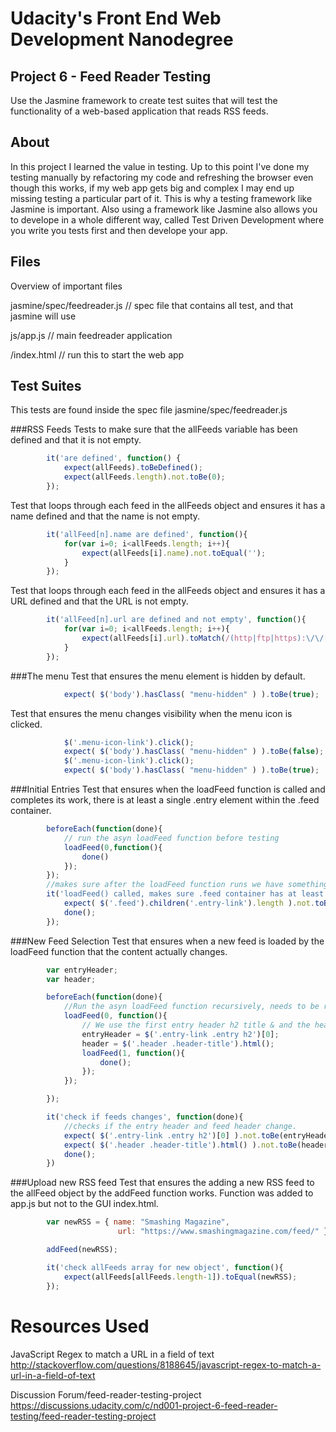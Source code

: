 # Udacity's Front End Web Development Nanodegree

## Project 6 - Feed Reader Testing

Use the Jasmine framework to create test suites that will test the functionality of a web-based application that reads RSS feeds.

## About

In this project I learned the value in testing. Up to this point I've done my testing manually by refactoring my code and refreshing the browser even though this works, if my web app gets big and complex I may end up missing testing a particular part of it. This is why a testing framework like Jasmine is important. Also using a framework like Jasmine also allows you to develope in a whole different way, called Test Driven Development where you write you tests first and then develope your app.

## Files
Overview of important files

jasmine/spec/feedreader.js // spec file that contains all test, and that jasmine will use

js/app.js // main feedreader application

/index.html // run this to start the web app

## Test Suites
This tests are found inside the spec file jasmine/spec/feedreader.js

###RSS Feeds
Tests to make sure that the allFeeds variable has been defined and that it is not empty.
```javascript
        it('are defined', function() {
            expect(allFeeds).toBeDefined();
            expect(allFeeds.length).not.toBe(0);
        });
```
Test that loops through each feed in the allFeeds object and ensures it has a name defined and that the name is not empty.
```javascript
        it('allFeed[n].name are defined', function(){
            for(var i=0; i<allFeeds.length; i++){
                expect(allFeeds[i].name).not.toEqual('');
            }
        });
```
Test that loops through each feed in the allFeeds object and ensures it has a URL defined and that the URL is not empty.
```javascript
        it('allFeed[n].url are defined and not empty', function(){
            for(var i=0; i<allFeeds.length; i++){
                expect(allFeeds[i].url).toMatch(/(http|ftp|https):\/\/[\w-]+(\.[\w-]+)+([\w.,@?^=%&amp;:\/~+#-]*[\w@?^=%&amp;\/~+#-])?/);
            }
        });
```
###The menu
Test that ensures the menu element is hidden by default.
```javascript
            expect( $('body').hasClass( "menu-hidden" ) ).toBe(true);
```
Test that ensures the menu changes visibility when the menu icon is clicked.
```javascript
            $('.menu-icon-link').click();
            expect( $('body').hasClass( "menu-hidden" ) ).toBe(false);
            $('.menu-icon-link').click();
            expect( $('body').hasClass( "menu-hidden" ) ).toBe(true);
```
###Initial Entries
Test that ensures when the loadFeed function is called and completes its work, there is at least a single .entry element within the .feed container.
```javascript
        beforeEach(function(done){
            // run the asyn loadFeed function before testing
            loadFeed(0,function(){
                done()
            });
        });
        //makes sure after the loadFeed function runs we have something inside of the .feed container
        it('loadFeed() called, makes sure .feed container has at least a single .entry element', function(done){
            expect( $('.feed').children('.entry-link').length ).not.toBe(0);
            done();
        });
```

###New Feed Selection
Test that ensures when a new feed is loaded by the loadFeed function that the content actually changes.
```javascript
        var entryHeader;
        var header;

        beforeEach(function(done){
            //Run the asyn loadFeed function recursively, needs to be ran twice to check if content changes.
            loadFeed(0, function(){
                // We use the first entry header h2 title & and the header of the feed
                entryHeader = $('.entry-link .entry h2')[0];
                header = $('.header .header-title').html();
                loadFeed(1, function(){
                    done();
                });
            });

        });

        it('check if feeds changes', function(done){
            //checks if the entry header and feed header change.
            expect( $('.entry-link .entry h2')[0] ).not.toBe(entryHeader);
            expect( $('.header .header-title').html() ).not.toBe(header);
            done();
        })
```

###Upload new RSS feed
Test that ensures the adding a new RSS feed to the allFeed object by the addFeed function works. Function was added to app.js but not to the GUI index.html.
```javascript
        var newRSS = { name: "Smashing Magazine",
                        url: "https://www.smashingmagazine.com/feed/" }

        addFeed(newRSS);

        it('check allFeeds array for new object', function(){
            expect(allFeeds[allFeeds.length-1]).toEqual(newRSS);
        });
```

# Resources Used
JavaScript Regex to match a URL in a field of text
http://stackoverflow.com/questions/8188645/javascript-regex-to-match-a-url-in-a-field-of-text

Discussion Forum/feed-reader-testing-project
https://discussions.udacity.com/c/nd001-project-6-feed-reader-testing/feed-reader-testing-project
